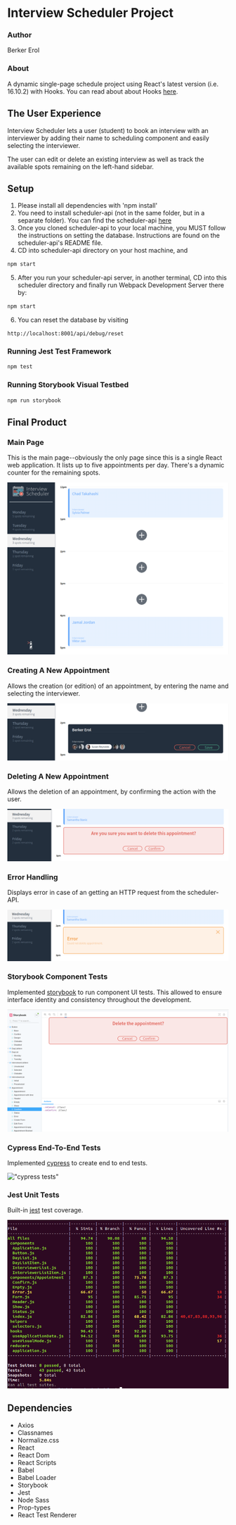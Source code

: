 # Interview Scheduler Project

### Author

Berker Erol

### About

A dynamic single-page schedule project using React's latest version (i.e. 16.10.2) with Hooks. 
You can read about about Hooks [here](https://reactjs.org/docs/hooks-intro.html).

## The User Experience

Interview Scheduler lets a user (student) to book an interview with an interviewer by adding their name to scheduling component and easily selecting the interviewer. 

The user can edit or delete an existing interview as well as track the available spots remaining on the left-hand sidebar.

## Setup

1. Please install all dependencies with 'npm install'
2. You need to install scheduler-api (not in the same folder, but in a separate folder). You can find the scheduler-api [here](https://github.com/lighthouse-labs/scheduler-api)
3. Once you cloned scheduler-api to your local machine, you MUST follow the instructions on setting the database. Instructions are found on the scheduler-api's README file.
4. CD into scheduler-api directory on your host machine, and 
```sh
npm start
```
5. After you run your scheduler-api server, in another terminal, CD into this scheduler directory and finally run Webpack Development Server there by:
```sh
npm start
```
6. You can reset the database by visiting 
```
http://localhost:8001/api/debug/reset 
```

### Running Jest Test Framework

```sh
npm test
```

### Running Storybook Visual Testbed

```sh
npm run storybook
```

## Final Product

### Main Page

This is the main page--obviously the only page since this is a single React web application. It lists up to five appointments per day. There's a dynamic counter for the remaining spots.

!["opening page"](docs/scheduler_mainpage.png)

### Creating A New Appointment

Allows the creation (or edition) of an appointment, by entering the name and selecting the interviewer.

!["creating a new appointment"](docs/scheduler_appointment.png)

### Deleting A New Appointment

Allows the deletion of an appointment, by confirming the action with the user.

!["deleting a new appointment"](docs/scheduler_delete.png)


### Error Handling

Displays error in case of an getting an HTTP request from the scheduler-API.

!["error handling"](docs/scheduler_delete_error.png)

### Storybook Component Tests

Implemented [storybook](https://storybook.js.org/) to run component UI tests. 
This allowed to ensure interface identity and consistency throughout the development.

!["storybook tests"](docs/scheduler_storybook.png)

### Cypress End-To-End Tests

Implemented [cypress](https://www.cypress.io/) to create end to end tests.

!["cypress tests"](scheduler_cypress.png)

### Jest Unit Tests

Built-in [jest](https://jestjs.io/) test coverage.

!["jest tests"](docs/scheduler_jest_testcoverage.png)

## Dependencies

- Axios
- Classnames
- Normalize.css
- React
- React Dom
- React Scripts
- Babel
- Babel Loader
- Storybook
- Jest
- Node Sass
- Prop-types
- React Test Renderer